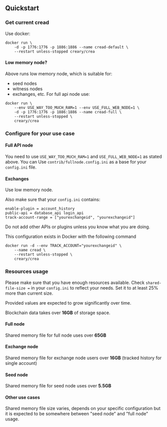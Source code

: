 Quickstart
----------

### Get current cread
Use docker:
```
docker run \
    -d -p 1776:1776 -p 1886:1886 --name cread-default \
    --restart unless-stopped creary/crea
```
#### Low memory node?
Above runs low memory node, which is suitable for:
- seed nodes
- witness nodes
- exchanges, etc.
For full api node use:

```
docker run \
    --env USE_WAY_TOO_MUCH_RAM=1 --env USE_FULL_WEB_NODE=1 \
    -d -p 1776:1776 -p 1886:1886 --name cread-full \
    --restart unless-stopped \
    creary/crea
```
### Configure for your use case
#### Full API node
You need to use `USE_WAY_TOO_MUCH_RAM=1` and `USE_FULL_WEB_NODE=1` as stated above.
You can Use `contrib/fullnode.config.ini` as a base for your `config.ini` file.

#### Exchanges
Use low memory node.

Also make sure that your `config.ini` contains:
```
enable-plugin = account_history
public-api = database_api login_api
track-account-range = ["yourexchangeid", "yourexchangeid"]
```
Do not add other APIs or plugins unless you know what you are doing.

This configuration exists in Docker with the following command

```
docker run -d --env TRACK_ACCOUNT="yourexchangeid" \
    --name cread \
    --restart unless-stopped \
    creary/crea
```

### Resources usage

Please make sure that you have enough resources available.
Check `shared-file-size =` in your `config.ini` to reflect your needs.
Set it to at least 25% more than current size.

Provided values are expected to grow significantly over time.

Blockchain data takes over **16GB** of storage space.

#### Full node
Shared memory file for full node uses over **65GB**

#### Exchange node
Shared memory file for exchange node users over **16GB**
(tracked history for single account)

#### Seed node
Shared memory file for seed node uses over **5.5GB**

#### Other use cases
Shared memory file size varies, depends on your specific configuration but it is expected to be somewhere between "seed node" and "full node" usage.
